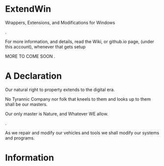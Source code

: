 # ExtendWin
Wrappers, Extensions, and Modifications for Windows

.

For more information, and details, read the Wiki, or github.io page, (under this account), whenever that gets setup

MORE TO COME SOON
.

# A Declaration

Our natural right to property extends to the digital era.

No Tyrannic Company nor folk that kneels to them and looks up to them shall be our masters.

Our only master is Nature, and Whatever WE allow.

.

As we repair and modify our vehicles and tools we shall modify our systems and programs.

# Information
